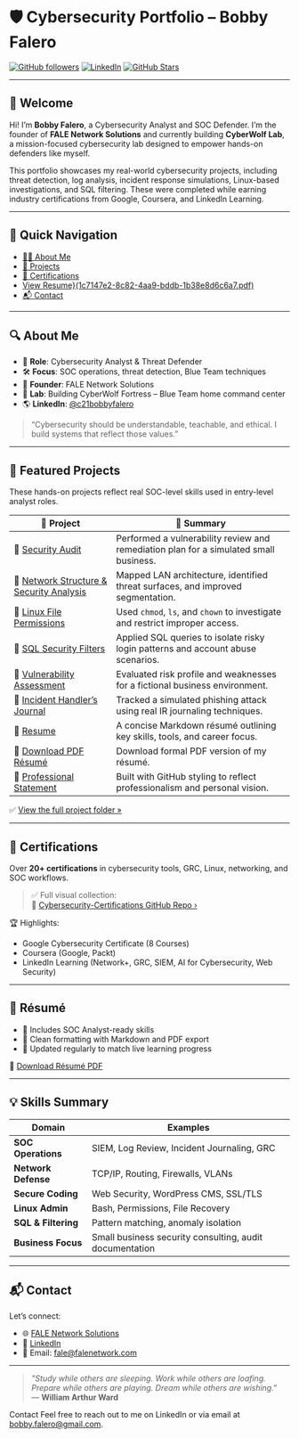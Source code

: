# 🛡️ Cybersecurity Portfolio – Bobby Falero

[![GitHub followers](https://img.shields.io/github/followers/CyberSecFale?style=social)](https://github.com/CyberSecFale)
[![LinkedIn](https://img.shields.io/badge/LinkedIn--blue?style=social&logo=linkedin)](https://www.linkedin.com/in/c21bobbyfalero/)
[![GitHub Stars](https://img.shields.io/github/stars/CyberSecFale?style=social)](https://github.com/CyberSecFale)

---

## 👋 Welcome

Hi! I’m **Bobby Falero**, a Cybersecurity Analyst and SOC Defender. I’m the founder of **FALE Network Solutions** and currently building **CyberWolf Lab**, a mission-focused cybersecurity lab designed to empower hands-on defenders like myself.

This portfolio showcases my real-world cybersecurity projects, including threat detection, log analysis, incident response simulations, Linux-based investigations, and SQL filtering. These were completed while earning industry certifications from Google, Coursera, and LinkedIn Learning.

---

## 🧭 Quick Navigation

- [👨‍💻 About Me](#-about-me)
- [🧪 Projects](#-projects)
- [📜 Certifications](#-certifications)
- [View Resume}(1c7147e2-8c82-4aa9-bddb-1b38e8d6c6a7.pdf)](https://github.com/CyberSecFale/resume.md/blob/main/Resume05212025321am.pdf)
- [📬 Contact](#-contact)

---

## 🔍 About Me

- 🧠 **Role**: Cybersecurity Analyst & Threat Defender  
- 🛠️ **Focus**: SOC operations, threat detection, Blue Team techniques  
- 🚀 **Founder**: FALE Network Solutions  
- 🧪 **Lab**: Building CyberWolf Fortress – Blue Team home command center  
- 🌎 **LinkedIn**: [@c21bobbyfalero](https://www.linkedin.com/in/c21bobbyfalero)

> “Cybersecurity should be understandable, teachable, and ethical. I build systems that reflect those values.”

---

## 📂 Featured Projects

These hands-on projects reflect real SOC-level skills used in entry-level analyst roles.

| 📁 **Project** | 📄 **Summary** |
|---------------|----------------|
| 🔐 [Security Audit](projects/security-audit.md) | Performed a vulnerability review and remediation plan for a simulated small business. |
| 🧭 [Network Structure & Security Analysis](projects/network-analysis.md) | Mapped LAN architecture, identified threat surfaces, and improved segmentation. |
| 📁 [Linux File Permissions](projects/linux-permission.md) | Used `chmod`, `ls`, and `chown` to investigate and restrict improper access. |
| 🧮 [SQL Security Filters](projects/sql-filters.md) | Applied SQL queries to isolate risky login patterns and account abuse scenarios. |
| 🧪 [Vulnerability Assessment](projects/vulnerability-assessment.md) | Evaluated risk profile and weaknesses for a fictional business environment. |
| 🎣 [Incident Handler’s Journal](projects/incident-journal.md) | Tracked a simulated phishing attack using real IR journaling techniques. |
📄 [Resume](https://github.com/CyberSecFale/resume.md/blob/main/Resume05212052321am.pdf)  |  A concise Markdown résumé outlining key skills, tools, and career focus.
| 📄 [Download PDF Résumé](projects/resume-official.pdf) | Download formal PDF version of my résumé. |
| 📄 [Professional Statement](projects/professional-statement.md) | Built with GitHub styling to reflect professionalism and personal vision. |

✅ [View the full project folder »](https://github.com/CyberSecFale/cybersecurity-portfolio/tree/main/projects)

---

## 📜 Certifications

Over **20+ certifications** in cybersecurity tools, GRC, Linux, networking, and SOC workflows.

> ✅ Full visual collection:  
> 🔗 [Cybersecurity-Certifications GitHub Repo ›](https://github.com/CyberSecFale/Cybersecurity-Certifications)

🏆 Highlights:
- Google Cybersecurity Certificate (8 Courses)
- Coursera (Google, Packt)
- LinkedIn Learning (Network+, GRC, SIEM, AI for Cybersecurity, Web Security)

---

## 📄 Résumé

- 🔹 Includes SOC Analyst-ready skills  
- 🔹 Clean formatting with Markdown and PDF export  
- 🔹 Updated regularly to match live learning progress

📄 [Download Résumé PDF](https://github.com/CyberSecFale/resume.md/raw/main/Resume05212025321am.pdf)

---

## 💡 Skills Summary

| Domain | Examples |
|--------|----------|
| **SOC Operations** | SIEM, Log Review, Incident Journaling, GRC |
| **Network Defense** | TCP/IP, Routing, Firewalls, VLANs |
| **Secure Coding** | Web Security, WordPress CMS, SSL/TLS |
| **Linux Admin** | Bash, Permissions, File Recovery |
| **SQL & Filtering** | Pattern matching, anomaly isolation |
| **Business Focus** | Small business security consulting, audit documentation |

---

## 📬 Contact

Let’s connect:

- 🌐 [FALE Network Solutions](https://falenetwork.com)
- 💼 [LinkedIn](https://www.linkedin.com/in/c21bobbyfalero)
- 📧 Email: fale@falenetwork.com

---

> _"Study while others are sleeping. Work while others are loafing. Prepare while others are playing. Dream while others are wishing."_  
> — **William Arthur Ward**

Contact
Feel free to reach out to me on LinkedIn or via email at bobby.falero@gmail.com.
